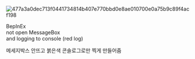![477a3a0dec713f0441734814b407e770bbd0e8ae010700e0a75b9c89f4acf198](https://user-images.githubusercontent.com/20321215/121517565-7e387b00-ca2a-11eb-8b59-b15c155aba62.png)

BepInEx  
not open MessageBox  
and logging to console (red log)

메세지박스 안뜨고 붉은색 콘솔로그로만 찍게 만들어줌  
